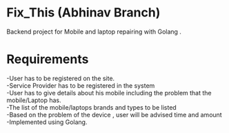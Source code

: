 # Fix_This (Abhinav Branch)

Backend project for Mobile and laptop repairing with Golang .

# Requirements

-User has to be registered on the site.\
-Service Provider has to be registered in the system\
-User has to give details about his mobile including the problem that the mobile/Laptop has.\
-The list of the mobile/laptops brands and types to be listed\
-Based on the problem of the device , user will be advised time and amount\
-Implemented using Golang.
